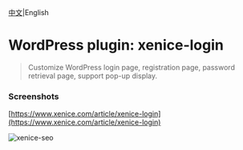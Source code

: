 [中文](README_CN.md)|English

# WordPress plugin: xenice-login
> Customize WordPress login page, registration page, password retrieval page, support pop-up display.

### Screenshots

[https://www.xenice.com/article/xenice-login](https://www.xenice.com/article/xenice-login)

![xenice-seo](https://raw.githubusercontent.com/xenice/xenice-post-widgets/master/screenshot.png)
